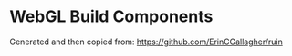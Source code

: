 WebGL Build Components
================

Generated and then copied from: https://github.com/ErinCGallagher/ruin
